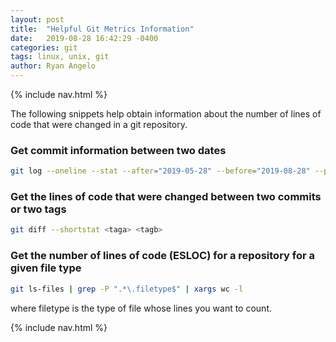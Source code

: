 ```yaml
---
layout: post
title:  "Helpful Git Metrics Information"
date:   2019-08-28 16:42:29 -0400
categories: git
tags: linux, unix, git
author: Ryan Angelo
---
```


{% include nav.html %}

The following snippets help obtain information about the number of lines of code that were changed in a git repository.

### Get commit information between two dates

```sh
git log --oneline --stat --after="2019-05-28" --before="2019-08-28" --pretty="@%h" | grep -v \| |  tr "\n" " "  |  tr "@" "\n"
```

### Get the lines of code that were changed between two commits or two tags

```sh
git diff --shortstat <taga> <tagb>
```

### Get the number of lines of code (ESLOC) for a repository for a given file type

```sh
git ls-files | grep -P ".*\.filetype$" | xargs wc -l  
```
where filetype is the type of file whose lines you want to count.

{% include nav.html %}